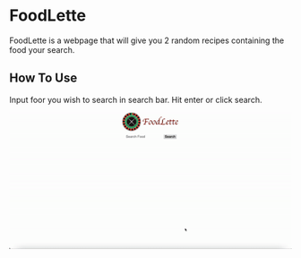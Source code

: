 # FoodLette

FoodLette is a webpage that will give you 2 random recipes containing the food your search.

## How To Use

Input foor you wish to search in search bar.
Hit enter or click search.

![](https://github.com/flugelg/phase_1_project/blob/main/HowTo.gif)